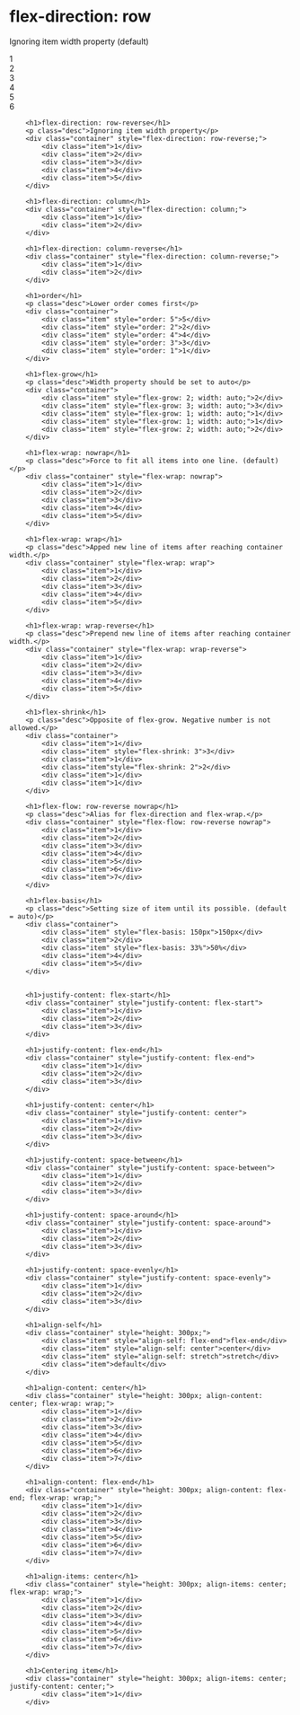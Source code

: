 <html>
        <h1>flex-direction: row</h1>
        <p class="desc">Ignoring item width property (default)</p>
        <div class="container" style="flex-direction: row;">
            <div class="item">1</div>
            <div class="item">2</div>
            <div class="item">3</div>
            <div class="item">4</div>
            <div class="item">5</div>
            <div class="item">6</div>
        </div>
        
        <h1>flex-direction: row-reverse</h1>
        <p class="desc">Ignoring item width property</p>
        <div class="container" style="flex-direction: row-reverse;">
            <div class="item">1</div>
            <div class="item">2</div>
            <div class="item">3</div>
            <div class="item">4</div>
            <div class="item">5</div>
        </div>
        
        <h1>flex-direction: column</h1>
        <div class="container" style="flex-direction: column;">
            <div class="item">1</div>
            <div class="item">2</div>
        </div>

        <h1>flex-direction: column-reverse</h1>
        <div class="container" style="flex-direction: column-reverse;">
            <div class="item">1</div>
            <div class="item">2</div>
        </div>

        <h1>order</h1>
        <p class="desc">Lower order comes first</p>
        <div class="container">
            <div class="item" style="order: 5">5</div>
            <div class="item" style="order: 2">2</div>
            <div class="item" style="order: 4">4</div>
            <div class="item" style="order: 3">3</div>
            <div class="item" style="order: 1">1</div>
        </div>

        <h1>flex-grow</h1>
        <p class="desc">Width property should be set to auto</p>
        <div class="container">
            <div class="item" style="flex-grow: 2; width: auto;">2</div>
            <div class="item" style="flex-grow: 3; width: auto;">3</div>
            <div class="item" style="flex-grow: 1; width: auto;">1</div>
            <div class="item" style="flex-grow: 1; width: auto;">1</div>
            <div class="item" style="flex-grow: 2; width: auto;">2</div>
        </div>

        <h1>flex-wrap: nowrap</h1>
        <p class="desc">Force to fit all items into one line. (default)</p>
        <div class="container" style="flex-wrap: nowrap">
            <div class="item">1</div>
            <div class="item">2</div>
            <div class="item">3</div>
            <div class="item">4</div>
            <div class="item">5</div>
        </div>
        
        <h1>flex-wrap: wrap</h1>
        <p class="desc">Apped new line of items after reaching container width.</p>
        <div class="container" style="flex-wrap: wrap">
            <div class="item">1</div>
            <div class="item">2</div>
            <div class="item">3</div>
            <div class="item">4</div>
            <div class="item">5</div>
        </div>
        
        <h1>flex-wrap: wrap-reverse</h1>
        <p class="desc">Prepend new line of items after reaching container width.</p>
        <div class="container" style="flex-wrap: wrap-reverse">
            <div class="item">1</div>
            <div class="item">2</div>
            <div class="item">3</div>
            <div class="item">4</div>
            <div class="item">5</div>
        </div>
        
        <h1>flex-shrink</h1>
        <p class="desc">Opposite of flex-grow. Negative number is not allowed.</p>
        <div class="container">
            <div class="item">1</div>
            <div class="item" style="flex-shrink: 3">3</div>
            <div class="item">1</div>
            <div class="item"style="flex-shrink: 2">2</div>
            <div class="item">1</div>
            <div class="item">1</div>
        </div>
        
        <h1>flex-flow: row-reverse nowrap</h1>
        <p class="desc">Alias for flex-direction and flex-wrap.</p>
        <div class="container" style="flex-flow: row-reverse nowrap">
            <div class="item">1</div>
            <div class="item">2</div>
            <div class="item">3</div>
            <div class="item">4</div>
            <div class="item">5</div>
            <div class="item">6</div>
            <div class="item">7</div>
        </div>

        <h1>flex-basis</h1>
        <p class="desc">Setting size of item until its possible. (default = auto)</p>
        <div class="container">
            <div class="item" style="flex-basis: 150px">150px</div>
            <div class="item">2</div>
            <div class="item" style="flex-basis: 33%">50%</div>
            <div class="item">4</div>
            <div class="item">5</div>
        </div>


        <h1>justify-content: flex-start</h1>
        <div class="container" style="justify-content: flex-start">
            <div class="item">1</div>
            <div class="item">2</div>
            <div class="item">3</div>
        </div>

        <h1>justify-content: flex-end</h1>
        <div class="container" style="justify-content: flex-end">
            <div class="item">1</div>
            <div class="item">2</div>
            <div class="item">3</div>
        </div>
        
        <h1>justify-content: center</h1>
        <div class="container" style="justify-content: center">
            <div class="item">1</div>
            <div class="item">2</div>
            <div class="item">3</div>
        </div>

        <h1>justify-content: space-between</h1>
        <div class="container" style="justify-content: space-between">
            <div class="item">1</div>
            <div class="item">2</div>
            <div class="item">3</div>
        </div>

        <h1>justify-content: space-around</h1>
        <div class="container" style="justify-content: space-around">
            <div class="item">1</div>
            <div class="item">2</div>
            <div class="item">3</div>
        </div>

        <h1>justify-content: space-evenly</h1>
        <div class="container" style="justify-content: space-evenly">
            <div class="item">1</div>
            <div class="item">2</div>
            <div class="item">3</div>
        </div>

        <h1>align-self</h1>
        <div class="container" style="height: 300px;">
            <div class="item" style="align-self: flex-end">flex-end</div>
            <div class="item" style="align-self: center">center</div>
            <div class="item" style="align-self: stretch">stretch</div>
            <div class="item">default</div>
        </div>

        <h1>align-content: center</h1>
        <div class="container" style="height: 300px; align-content: center; flex-wrap: wrap;">
            <div class="item">1</div>
            <div class="item">2</div>
            <div class="item">3</div>
            <div class="item">4</div>
            <div class="item">5</div>
            <div class="item">6</div>
            <div class="item">7</div>
        </div>

        <h1>align-content: flex-end</h1>
        <div class="container" style="height: 300px; align-content: flex-end; flex-wrap: wrap;">
            <div class="item">1</div>
            <div class="item">2</div>
            <div class="item">3</div>
            <div class="item">4</div>
            <div class="item">5</div>
            <div class="item">6</div>
            <div class="item">7</div>
        </div>

        <h1>align-items: center</h1>
        <div class="container" style="height: 300px; align-items: center; flex-wrap: wrap;">
            <div class="item">1</div>
            <div class="item">2</div>
            <div class="item">3</div>
            <div class="item">4</div>
            <div class="item">5</div>
            <div class="item">6</div>
            <div class="item">7</div>
        </div>

        <h1>Centering item</h1>
        <div class="container" style="height: 300px; align-items: center; justify-content: center;">
            <div class="item">1</div>
        </div>
</html>
